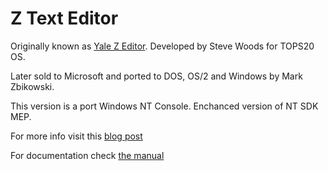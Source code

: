 # Z Text Editor

Originally known as [Yale Z Editor](http://texteditors.org/cgi-bin/wiki.pl?Z).
Developed by Steve Woods for TOPS20 OS.

Later sold to Microsoft and ported to DOS, OS/2 and Windows by Mark Zbikowski.

This version is a port Windows NT Console. Enchanced version of NT SDK MEP.

For more info visit this [blog post](https://virtuallyfun.com/wordpress/2018/03/11/microsoft-editor/)

For documentation check [the manual](doc/z.txt)
